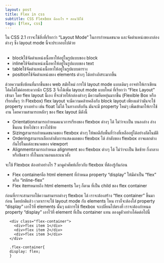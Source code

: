 ```yaml
---
layout: post
title: Flex in css
subtitle: CSS Flexbox คืออะไร + สอนวิธีใช้
tags: [flex, css]
---
```


ใน CSS 2.1 เราจะใช้สิ่งที่เรียกว่า “Layout Mode” ในการกำหนดขนาด และจัดตำแหน่งของกล่องต่างๆ ซึ่ง layout mode นี้จะประกอบไปด้วย<br/>
<br/>
  - blockใช้จัดตำแหน่งเนื้อหาให้อยู่ในรูปแบบของ block
  - inlineใช้จัดตำแหน่งเนื้อหาให้อยู่ในรูปแบบของ text
  - tableใช้จัดตำแหน่งเนื้อหาให้อยู่ในรูปแบบตาราง
  - positionใช้จัดตำแหน่งของ elements ต่างๆ ได้อย่างอิสระมากขึ้น
  
  ด้วยความซับซ้อนที่มากขึ้นของ web สมัยใหม่ การใช้ layout mode แบบเดิมๆ อาจทำให้เราเขียนโค้ดได้ไม่ค่อยสะดวกนัก CSS 3 จึงได้เพิ่ม layout mode แบบใหม่ ที่เรียกว่า “Flex Layout” เข้ามา โดย flex layout นี้เอง ที่จะช่วยให้กล่องต่างๆ มีความยืดหยุ่นมากขึ้น (Flexible Box หรือเรียกสั้นๆ ว่า Flexbox)
flex layout จะมีความคล้ายคลึงกับ block layout เพียงแต่ว่ามันจะใช้ property บางอย่าง เช่น float ไม่ได้ ในทางกลับกัน มันจะมี property ใหม่ๆ เพิ่มเข้ามาให้เราใช้งาน โดยความสามารถหลักๆ ของ flex layout มีดังนี้

  - Orientationสามารถกำหนดแนวการเรียงของ flexbox ต่างๆ ได้ ไม่ว่าจะเป็น บนลงล่าง ล่างขึ้นบน ซ้ายไปขวา ขวาไปซ้าย
  - Sizingสามารถกำหนดขนาดของ flexbox ต่างๆ ให้พอดีกับพื้นที่ว่างที่เหลืออยู่ได้อย่างอัตโนมัติ
  - Orderingสามารถเลือกลำดับการแสดงผลของ flexbox ได้ ลำดับของ flexbox อาจแตกต่างกันไปในแต่ละขนาดของ viewport
  - Alignmentสามารถกำหนด alignment ของ flexbox ต่างๆ ได้ ไม่ว่าจะเป็น ชิดซ้าย กึ่งกลาง หรือชิดขวา ทั้งในแนวนอนและแนวตั้ง
  
  จะใช้ Flexbox ต้องทำอย่างไร ?
มาดูคำศัพท์เกี่ยวกับ flexbox ที่ต้องรู้กันก่อน
  - Flex containerคือ html element ที่กำหนด property “display” ให้มีค่าเป็น “flex” หรือ “inline-flex”
  - Flex itemหมายถึง html elements ใดๆ ก็ตาม ที่เป็น child ของ flex container
  
  ก่อนที่เราจะสามารถใช้ความสามารถต่างๆ flexbox ได้ เราจะต้องสร้าง “flex container” ขึ้นมาก่อน โดยปกติแล้ว เวลาเราจะใช้ layout mode กับ elements ไหน เราก็จะต้องใส่ property “display” เอาไว้ที่ elements นั้นๆ แต่การใช้ flexbox จะเปลี่ยนไปตรงที่ เราจะต้องกำหนด property “display” เอาไว้ที่ element ที่เป็น container แทน ลองดูตัวอย่างโค้ดต่อไปนี้
  
  ```
    <div class="flex-container">
      <div>flex item 1</div>
      <div>flex item 2</div>
      <div>flex item 3</div>
    </div>
    
    .flex-container{
    display: flex;
    }
```
